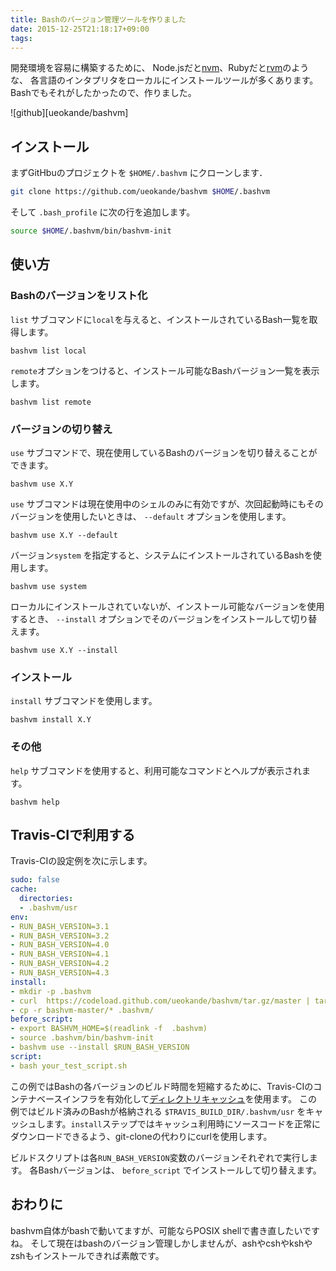 ```yaml
---
title: Bashのバージョン管理ツールを作りました
date: 2015-12-25T21:18:17+09:00
tags: 
---
```


開発環境を容易に構築するために、
Node\.jsだと[nvm](https://github.com/creationix/nvm)、Rubyだと[rvm](https://rvm.io/)のような、
各言語のインタプリタをローカルにインストールツールが多くあります。Bashでもそれがしたかったので、作りました。

![github][ueokande/bashvm]

## インストール

まずGitHbuのプロジェクトを `$HOME/.bashvm` にクローンします．

```sh
git clone https://github.com/ueokande/bashvm $HOME/.bashvm
```

そして `.bash_profile` に次の行を追加します。

```sh
source $HOME/.bashvm/bin/bashvm-init
```

## 使い方

### Bashのバージョンをリスト化

`list` サブコマンドに`local`を与えると、インストールされているBash一覧を取得します。

```
bashvm list local
```

`remote`オプションをつけると、インストール可能なBashバージョン一覧を表示します。

```
bashvm list remote
```

### バージョンの切り替え

`use` サブコマンドで、現在使用しているBashのバージョンを切り替えることができます。

```
bashvm use X.Y
```

`use` サブコマンドは現在使用中のシェルのみに有効ですが、次回起動時にもそのバージョンを使用したいときは、 `--default` オプションを使用します。

```
bashvm use X.Y --default
```

バージョン`system` を指定すると、システムにインストールされているBashを使用します。

```
bashvm use system
```

ローカルにインストールされていないが、インストール可能なバージョンを使用するとき、 `--install` オプションでそのバージョンをインストールして切り替えます。

```
bashvm use X.Y --install
```

### インストール

`install` サブコマンドを使用します。

```
bashvm install X.Y
```

### その他

`help` サブコマンドを使用すると、利用可能なコマンドとヘルプが表示されます。

```
bashvm help
```

## Travis\-CIで利用する

Travis\-CIの設定例を次に示します。

```yaml
sudo: false
cache:
  directories:
  - .bashvm/usr
env:
- RUN_BASH_VERSION=3.1
- RUN_BASH_VERSION=3.2
- RUN_BASH_VERSION=4.0
- RUN_BASH_VERSION=4.1
- RUN_BASH_VERSION=4.2
- RUN_BASH_VERSION=4.3
install:
- mkdir -p .bashvm
- curl  https://codeload.github.com/ueokande/bashvm/tar.gz/master | tar zx
- cp -r bashvm-master/* .bashvm/
before_script:
- export BASHVM_HOME=$(readlink -f  .bashvm)
- source .bashvm/bin/bashvm-init
- bashvm use --install $RUN_BASH_VERSION
script:
- bash your_test_script.sh
```

この例ではBashの各バージョンのビルド時間を短縮するために、Travis\-CIのコンテナベースインフラを有効化して[ディレクトリキャッシュ]([https://docs.travis-ci.com/user/caching/)を使用ます。
この例ではビルド済みのBashが格納される `$TRAVIS_BUILD_DIR/.bashvm/usr` をキャッシュします。`install`ステップではキャッシュ利用時にソースコードを正常にダウンロードできるよう、git\-cloneの代わりにcurlを使用します。

ビルドスクリプトは各`RUN_BASH_VERSION`変数のバージョンそれぞれで実行します。
各Bashバージョンは、 `before_script` でインストールして切り替えます。

## おわりに

bashvm自体がbashで動いてますが、可能ならPOSIX shellで書き直したいですね。
そして現在はbashのバージョン管理しかしませんが、ashやcshやkshやzshもインストールできれば素敵です。

